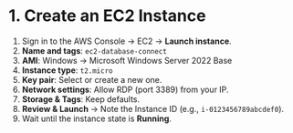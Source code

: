 # 1. Create an EC2 Instance

1. Sign in to the AWS Console → EC2 → **Launch instance**.  
2. **Name and tags**: `ec2-database-connect`  
3. **AMI**: Windows → Microsoft Windows Server 2022 Base  
4. **Instance type**: `t2.micro`  
5. **Key pair**: Select or create a new one.  
6. **Network settings**: Allow RDP (port 3389) from your IP.  
7. **Storage & Tags**: Keep defaults.  
8. **Review & Launch** → Note the Instance ID (e.g., `i-0123456789abcdef0`).  
9. Wait until the instance state is **Running**.
